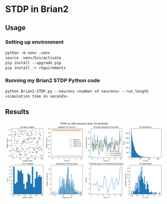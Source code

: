 # STDP in Brian2

## Usage

### Setting up environment
```
python -m venv .venv
source .venv/bin/activate
pip install --upgrade pip
pip install -r requirements
```

### Running my Brian2 STDP Python code
```
python Brian2-STDP.py --neurons <number of neurons> --run_length <simulation time in seconds>
```

## Results
[![STDP results](STDP_results_200_10.png)](STDP_results_200_10.pdf)
